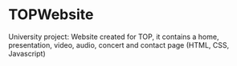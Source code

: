 # TOPWebsite
University project: Website created for TOP, it contains a home, presentation, video, audio, concert and contact page (HTML, CSS, Javascript)

